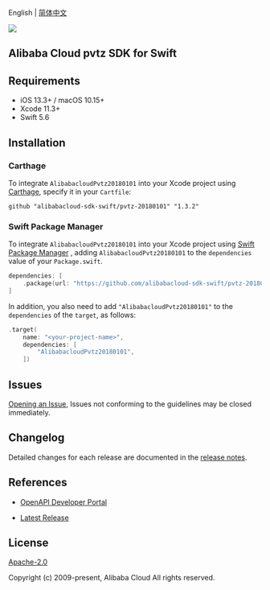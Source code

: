 English | [简体中文](README-CN.md)

![](https://aliyunsdk-pages.alicdn.com/icons/AlibabaCloud.svg)

## Alibaba Cloud pvtz SDK for Swift

## Requirements

- iOS 13.3+ / macOS 10.15+
- Xcode 11.3+
- Swift 5.6

## Installation

### Carthage

To integrate `AlibabacloudPvtz20180101` into your Xcode project using [Carthage](https://github.com/Carthage/Carthage), specify it in your `Cartfile`:

```ogdl
github "alibabacloud-sdk-swift/pvtz-20180101" "1.3.2"
```

### Swift Package Manager

To integrate `AlibabacloudPvtz20180101` into your Xcode project using [Swift Package Manager](https://swift.org/package-manager/) , adding `AlibabacloudPvtz20180101` to the `dependencies` value of your `Package.swift`.

```swift
dependencies: [
    .package(url: "https://github.com/alibabacloud-sdk-swift/pvtz-20180101.git", from: "1.3.2")
]
```

In addition, you also need to add `"AlibabacloudPvtz20180101"` to the `dependencies` of the `target`, as follows:

```swift
.target(
    name: "<your-project-name>",
    dependencies: [
        "AlibabacloudPvtz20180101",
    ])
```

## Issues

[Opening an Issue](https://github.com/alibabacloud-sdk-swift/pvtz-20180101/issues/new), Issues not conforming to the guidelines may be closed immediately.

## Changelog

Detailed changes for each release are documented in the [release notes](./ChangeLog.txt).

## References

* [OpenAPI Developer Portal](https://next.api.alibabacloud.com/home)
- [Latest Release](https://github.com/alibabacloud-sdk-swift/pvtz-20180101)

## License

[Apache-2.0](http://www.apache.org/licenses/LICENSE-2.0)

Copyright (c) 2009-present, Alibaba Cloud All rights reserved.
